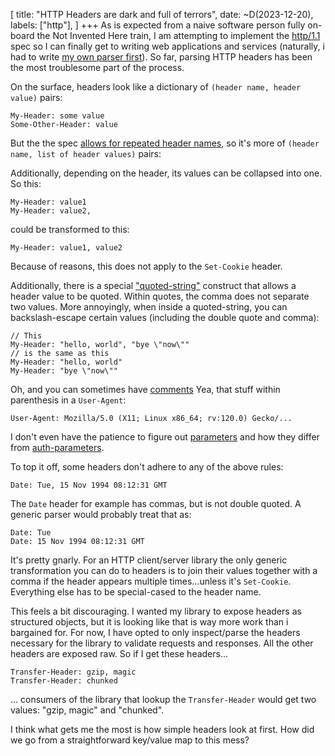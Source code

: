 [
    title: "HTTP Headers are dark and full of terrors",
    date: ~D(2023-12-20),
    labels: ["http"],
]
+++
As is expected from a naive software person fully on-board the Not Invented Here train, I am attempting to implement the [http/1.1](https://httpwg.org/specs/rfc9112.html) spec so I can finally get to writing web applications and services (naturally, i had to write [my own parser first](https://mistlenote.com/reflections-on-writing-3-parser-combinator-libraries/)). So far, parsing HTTP headers has been the most troublesome part of the process.

On the surface, headers look like a dictionary of `(header name, header value)` pairs:

```
My-Header: some value
Some-Other-Header: value
```

But the the spec [allows for repeated header names](https://mistlenote.com/reflections-on-writing-3-parser-combinator-libraries/), so it's more of `(header name, list of header values)` pairs:

Additionally, depending on the header, its values can be collapsed into one. So this:

```
My-Header: value1
My-Header: value2,
```

could be transformed to this:

```
My-Header: value1, value2
```

Because of reasons, this does not apply to the `Set-Cookie` header.

Additionally, there is a special ["quoted-string"](https://httpwg.org/specs/rfc9110.html#quoted.strings) construct that allows a header value to be quoted. Within quotes, the comma does not separate two values. More annoyingly, when inside a quoted-string, you can backslash-escape certain values (including the double quote and comma):

```
// This
My-Header: "hello, world", "bye \"now\""
// is the same as this
My-Header: "hello, world"
My-Header: "bye \"now\""
```

Oh, and you can sometimes have [comments](https://httpwg.org/specs/rfc9110.html#comments) Yea, that stuff within parenthesis in a `User-Agent`: 

```
User-Agent: Mozilla/5.0 (X11; Linux x86_64; rv:120.0) Gecko/...
```

I don't even have the patience to figure out [parameters](https://httpwg.org/specs/rfc9110.html#parameter) and how they differ from [auth-parameters](https://httpwg.org/specs/rfc9110.html#auth.params).

To top it off, some headers don't adhere to any of the above rules:

```
Date: Tue, 15 Nov 1994 08:12:31 GMT
```

The `Date` header for example has commas, but is not double quoted. A generic parser would probably treat that as:

```
Date: Tue
Date: 15 Nov 1994 08:12:31 GMT
```

It's pretty gnarly. For an HTTP client/server library the only generic transformation you can do to headers is to join their values together with a comma if the header appears multiple times...unless it's `Set-Cookie`. Everything else has to be special-cased to the header name.

This feels a bit discouraging. I wanted my library to expose headers as structured objects, but it is looking like that is way more work than i bargained for. For now, I have opted to only inspect/parse the headers necessary for the library to validate requests and responses. All the other headers are exposed raw. So if I get these headers...

```
Transfer-Header: gzip, magic
Transfer-Header: chunked
```

... consumers of the library that lookup the `Transfer-Header` would get two values: "gzip, magic" and "chunked".

I think what gets me the most is how simple headers look at first. How did we go from a straightforward key/value map to this mess? 
